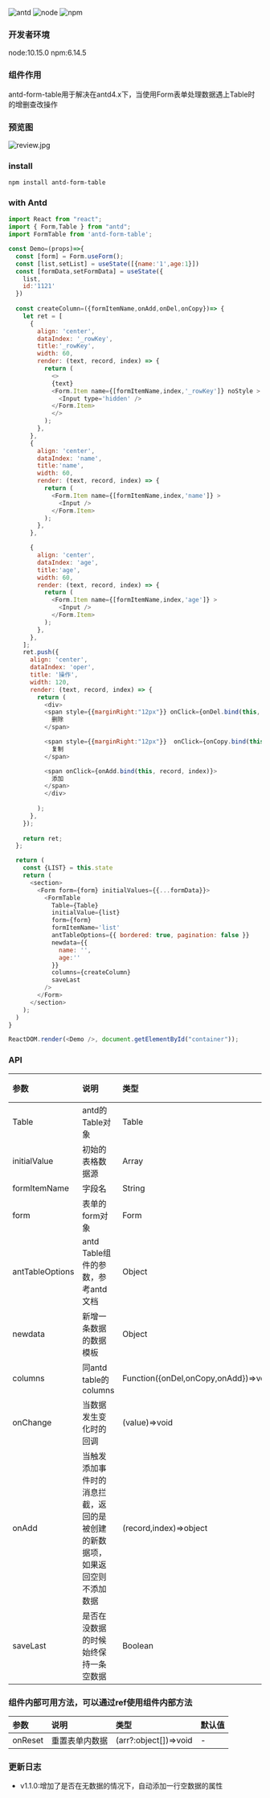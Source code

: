 
![antd](https://img.shields.io/badge/ant--desigin-2.x~3.x-blue)
![node](https://img.shields.io/badge/node-%3E%3D8-green)
![npm](https://img.shields.io/badge/npm-%3E%3D6.14.5-orange)

### 开发者环境
node:10.15.0
npm:6.14.5
### 组件作用  
antd-form-table用于解决在antd4.x下，当使用Form表单处理数据遇上Table时的增删查改操作

### 预览图
![review.jpg](http://img.vuedata.cn/rc-form-table-review.gif)

### install  
`npm install antd-form-table`

### with Antd

```javascript
import React from "react";
import { Form,Table } from "antd";
import FormTable from 'antd-form-table';

const Demo=(props)=>{
  const [form] = Form.useForm();
  const [list,setList] = useState([{name:'1',age:1}])
  const [formData,setFormData] = useState({
    list,
    id:'1121'
  })
  
  const createColumn=({formItemName,onAdd,onDel,onCopy})=> {
    let ret = [
      {
        align: 'center',
        dataIndex: '_rowKey',
        title:'_rowKey',
        width: 60,
        render: (text, record, index) => {
          return (
            <>
            {text}
            <Form.Item name={[formItemName,index,'_rowKey']} noStyle >
              <Input type='hidden' />
            </Form.Item>
            </>
          );
        },
      },
      {
        align: 'center',
        dataIndex: 'name',
        title:'name',
        width: 60,
        render: (text, record, index) => {
          return (
            <Form.Item name={[formItemName,index,'name']} >
              <Input />
            </Form.Item>
          );
        },
      },

      {
        align: 'center',
        dataIndex: 'age',
        title:'age',
        width: 60,
        render: (text, record, index) => {
          return (
            <Form.Item name={[formItemName,index,'age']} >
              <Input />
            </Form.Item>
          );
        },
      },
    ];
    ret.push({
      align: 'center',
      dataIndex: 'oper',
      title: '操作',
      width: 120,
      render: (text, record, index) => {
        return (
          <div>
          <span style={{marginRight:"12px"}} onClick={onDel.bind(this, record, index)} >
            删除
          </span>

          <span style={{marginRight:"12px"}}  onClick={onCopy.bind(this, record, index)}>
            复制
          </span>

          <span onClick={onAdd.bind(this, record, index)}>
            添加
          </span>
          </div>
          
        );
      },
    });
  
    return ret;
  };

  return (
    const {LIST} = this.state
    return (
      <section>       
        <Form form={form} initialValues={{...formData}}>
          <FormTable
            Table={Table}
            initialValue={list}
            form={form}
            formItemName='list'
            antTableOptions={{ bordered: true, pagination: false }}
            newdata={{
              name: '',
              age:''
            }}
            columns={createColumn}
            saveLast
          /> 
        </Form>
      </section>
    );
  )
}

ReactDOM.render(<Demo />, document.getElementById("container"));
```

### API

参数|说明|类型|默认值
:-|:-|:-|:-
Table|antd的Table对象|Table|-
initialValue|初始的表格数据源|Array|-
formItemName|字段名|String|-
form|表单的form对象|Form|-
antTableOptions|antd Table组件的参数，参考antd文档|Object|-
newdata|新增一条数据的数据模板|Object|-
columns|同antd table的columns|Function({onDel,onCopy,onAdd})=>void|-
onChange|当数据发生变化时的回调|(value)=>void|-
onAdd|当触发添加事件时的消息拦截，返回的是被创建的新数据项，如果返回空则不添加数据|(record,index)=>object|-
saveLast|是否在没数据的时候始终保持一条空数据|Boolean|false


### 组件内部可用方法，可以通过ref使用组件内部方法

参数|说明|类型|默认值
:-|:-|:-|:-
onReset|重置表单内数据|(arr?:object[])=>void|-


### 更新日志
* v1.1.0:增加了是否在无数据的情况下，自动添加一行空数据的属性